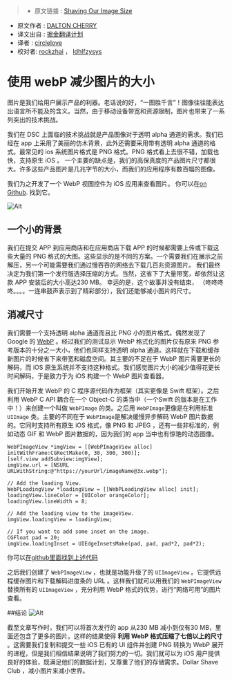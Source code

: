 >* 原文链接 : [Shaving Our Image Size](http://engineering.dollarshaveclub.com/shaving-our-image-size/?utm_campaign=iOS%2BDev%2BWeekly&utm_medium=email&utm_source=iOS_Dev_Weekly_Issue_247)
* 原文作者 : [DALTON CHERRY](https://github.com/daltoniam)
* 译文出自 : [掘金翻译计划](https://github.com/xitu/gold-miner)
* 译者 : [circlelove](https://github.com/circlelove)
* 校对者: [rockzhai](https://github.com/rockzhai) ，  [ldhlfzysys](https://github.com/ldhlfzysys)

# 使用 webP 减少图片的大小

图片是我们给用户展示产品的利器。老话说的好，“一图胜千言”！图像往往能表达出语言所不能及的含义。当然，由于移动设备带宽和资源限制，图片也带来了一系列突出的技术挑战。

我们在 DSC 上面临的技术挑战就是产品图像对于透明 alpha 通道的需求。我们已经在 app 上采用了美丽的仿木背景，此外还需要采用带有透明 alpha 通道的格式。最常见的 ios 系统图片格式是 PNG 格式。PNG 格式看上去很不错，加载也快，支持原生 iOS 。
一个主要的缺点是，我们的高保真度的产品图片尺寸都很大。许多这些产品图片是几兆字节的大小，而我们的应用程序有数百幅的图像。

我们为之开发了一个 WebP 视图控件为 iOS 应用来查看图片。 你可以在[on Github](https://github.com/dollarshaveclub/ImageButter). 找到它。


![Alt](http://engineering.dollarshaveclub.com/assets/images/articles/2016-04-07-shaving-our-image-size/img-comp.png)

## 一个小的背景

我们在提交 APP 到应用商店和在应用商店下载 APP 的时候都需要上传或下载这些大量的 PNG 格式的大图。这些显示的是不同的方案。一个需要我们在展示之前解压，另一个可能需要我们通过慢吞吞的网络去下载几百兆资源图片。 我们最终决定为我们第一个发行版选择压缩的方式。当然，这省下了大量带宽，却依然让这款 APP 安装后的大小高达230 MB。 幸运的是，这个故事并没有结束， （咚咚咚咚。。。。一连串鼓声表示到了精彩部分），我们还能够减小图片的尺寸。

## 消减尺寸
我们需要一个支持透明 alpha 通道而且比 PNG 小的图片格式。偶然发现了 Google 的 [WebP](https://developers.google.com/speed/webp)  。经过我们的测试显示 WebP 格式化的图片仅有原来 PNG 参考版本的十分之一大小，他们也同样支持透明 alpha 通道。这样就在下载和缓存新图片的时候省下来带宽和磁盘空间。其主要的不足在于 WebP 图片需要更长的解码，而 iOS 原生系统并不支持这种格式。我们感觉图片大小的减少值得花更长时间解码，于是致力于为 iOS 构建一个 WebP 图片查看器。

我们开始开发 WebP 的 C 程序源代码作为框架（其实更像是 Swift 框架）。之后利用 WebP C API 耦合在一个 Object-C 的类当中（一个Swift 的版本是在工作中！）来创建一个叫做 `WebPImage` 的类。之后用 `WebPImage`更像是在利用标准 `UIImage` 类。主要的不同在于 `WebPImage`是解决缓慢异步解码 WebP 图片数据的。它同时支持所有原生 iOS 格式，像 PNG 和 JPEG ，还有一些非标准的，例如动态 GIF 和 WebP 图片数据的，因为我们的 app 当中也有惊艳的动态图像。


    WebPImageView *imgView = [[WebPImageView alloc] initWithFrame:CGRectMake(0, 30, 300, 300)];
    [self.view addSubview:imgView];
    imgView.url = [NSURL URLWithString:@"https://yourUrl/imageName@3x.webp"];

    // Add the loading View.
    WebPLoadingView *loadingView = [[WebPLoadingView alloc] init];
    loadingView.lineColor = [UIColor orangeColor];
    loadingView.lineWidth = 8;

    // Add the loading view to the imageView.
    imgView.loadingView = loadingView;

    // If you want to add some inset on the image.
    CGFloat pad = 20;
    imgView.loadingInset = UIEdgeInsetsMake(pad, pad, pad*2, pad*2);

你可以[在github里面找到上述代码](https://github.com/dollarshaveclub/ImageButter)

之后我们创建了 `WebPImageView` ，也就是功能升级了的 `UIImageView` 。它提供远程缓存图片和下载解码进度条的 URL 。这样我们就可以用我们的 `WebPImageView`  替换所有的 `UIImageView` ，充分利用 WebP 格式的优势，进行“网络可用”的图片查看。


##结论
![Alt](http://engineering.dollarshaveclub.com/assets/images/articles/2016-04-07-shaving-our-image-size/image-size-graph.png)

截至文章写作时，我们可以将首次发行的 app 从230 MB 减小到仅有30 MB，里面还包含了更多的图片。这样的结果使得 **利用 WebP 格式压缩了七倍以上的尺寸** 。这需要我们复制和提交一些 iOS 已有的 UI 组件并创建 PNG 转换为 WebP 展开的进程，但是我们相信结果说明了我们努力的一切。我们就可以为 iOS 用户提供良好的体验，既满足他们的数据计划，又尊重了他们的存储需求。Dollar Shave Club ，减小图片来减小世界。
